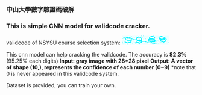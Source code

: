 ### 中山大學數字驗證碼破解
### This is simple CNN model for validcode cracker.

validcode of NSYSU course selection system:
![](./validcode_0.jpg)

This cnn model can help cracking the validcode. The accuracy is **82.3%** (95.25% each digits)
**Input: gray image with 28*28 pixel**
**Output: A vector of shape (10,), represents the confidence of each number (0~9)**
*note that 0 is never appeared in this validcode system.

Dataset is provided, you can train your own.